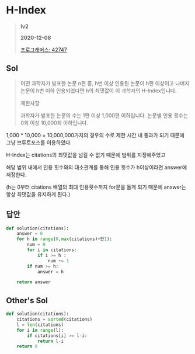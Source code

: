 # H-Index
> **lv2**
>
> **2020-12-08**
>
> [프로그래머스: 42747](https://programmers.co.kr/learn/courses/30/lessons/42747)


## Sol
> 어떤 과학자가 발표한 논문 n편 중, h번 이상 인용된 논문이 h편 이상이고 나머지 논문이 h번 이하 인용되었다면 h의 최댓값이 이 과학자의 H-Index입니다.
>
>제한사항
>
>과학자가 발표한 논문의 수는 1편 이상 1,000편 이하입니다.
>논문별 인용 횟수는 0회 이상 10,000회 이하입니다.

1,000 * 10,000 = 10,000,000가지의 경우의 수로 제한 시간 내 통과가 되기 때문에 그냥 브루트포스를 이용하였다.

H-Index는 citations의 최댓값을 넘길 수 없기 때문에 범위를 지정해주었고

해당 범위 내에서 인용 횟수와의 대소관계를 통해 인용 횟수가 h이상이라면 answer에 저장한다.

(h는 0부터 citations 배열의 최대 인용횟수까지 for문을 돌게 되기 때문에 answer는 항상 최댓값을 유지하게 된다.)


## 답안
```python
def solution(citations):
    answer = 0
    for h in range(0,max(citations)+안1):
        num = 0
        for i in citations:
            if i >= h :
                num += 1
        if num >= h:
            answer = h

    return answer
```

## Other's Sol
```python
def solution(citations):
    citations = sorted(citations)
    l = len(citations)
    for i in range(l):
        if citations[i] >= l-i:
            return l-i
    return 0
```
